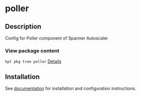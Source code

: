 # poller

## Description

Config for Poller component of Spanner Autoscaler

### View package content

`kpt pkg tree poller`
[Details](https://kpt.dev/reference/cli/pkg/tree/)

## Installation

See [documentation][docs] for installation and configuration instructions.

[docs]: ../../../../terraform/gke/README.md
